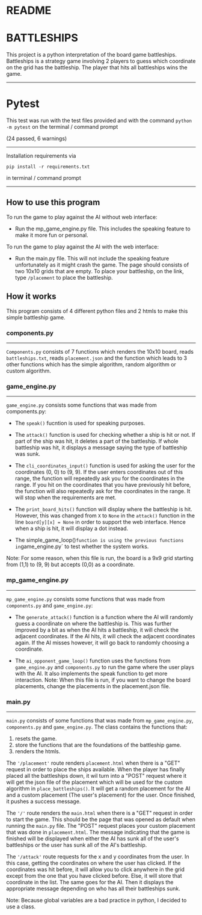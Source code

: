 # README

# BATTLESHIPS
This project is a python interpretation of the board game battleships.
Battleships is a strategy game involving 2 players to guess which coordinate on the grid has the battleship.
The player that hits all battleships wins the game. 

-----------------------


# Pytest
This test was run with the test files provided and with the command `python -m pytest` on the terminal / command prompt

(24 passed, 6 warnings)

-----------------------

Installation requirements via

`pip install -r requirements.txt`

in terminal / command prompt

------------------------


## How to use this program
To run the game to play against the AI without web interface:

* Run the mp_game_engine.py file. This includes the speaking feature to make it more fun or personal.

To run the game to play against the AI with the web interface:

* Run the main.py file. This will not include the speaking feature unfortunately as it might crash the game. The page should consists of two 10x10 grids that are empty. To place your battleship, on the link, type `/placement` to place the battleship.


## How it works
This program consists of 4 different python files and 2 htmls to make this simple battleship game.

### components.py
-------------------
`Components.py` consists of 7 functions which renders the 10x10 board, reads `battleships.txt`, reads `placement.json`
and the function which leads to 3 other functions which has the simple algorithm, random algorithm or custom algorithm.

### game_engine.py
--------------------
`game_engine.py` consists some functions that was made from components.py: 

* The `speak()` fucntion is used for speaking purposes.

* The `attack()` function is used for checking whether a ship is hit or not. If part of the ship was hit, it deletes a part of the battleship.
If whole battleship was hit, it displays a message saying the type of battleship was sunk.

* The `cli_coordinates_input()` function is used for asking the user for the coordinates (0, 0) to (9, 9). If the user enters coordinates out of this range, the function will repeatedly ask you for the coordinates in the range. If you hit on the coordinates that you have previously hit before, the function will also repeatedly ask for the coordinates in the range. It will stop when the requirements are met.

* The `print_board_hits()` function will display where the battleship is hit. However, this was changed from `X` to `None` in the `attack()` function in the line `board[y][x] = None` in order to support the web interface. Hence when a ship is hit, it will display a dot instead.

* The simple_game_loop()` function is using the previous functions in `game_engine.py` to test whether the system works.

Note: For some reason, when this file is run, the board is a 9x9 grid starting from (1,1) to (9, 9) but accepts (0,0) as a coordinate.

### mp_game_engine.py
--------------------
`mp_game_engine.py` consists some functions that was made from `components.py` and `game_engine.py`:

* The `generate_attack()` function is a function where the AI will randomly guess a coordinate on where the battleship is. This was further improved by a bit as when the AI hits a battleship, it will check the adjacent coordinates. If the AI hits, it will check the adjacent coordinates again. If the AI misses however, it will go back to randomly choosing a coordinate.

* The `ai_opponent_game_loop()` function uses the functions from `game_engine.py` and `components.py` to run the game where the user plays with the AI. It also implements the speak function to get more interaction.
Note: When this file is run, if you want to change the board placements, change the placements in the placement.json file.

### main.py
-------------
`main.py` consists of some functions that was made from `mp_game_engine.py`, `components.py` and `game_engine.py`.
The class contains the functions that:
1. resets the game.
2. store the functions that are the foundations of the battleship game.
3. renders the htmls.

The `'/placement'` route renders `placement.html` when there is a "GET" request in order to place the ships available. When the player has finally placed all the battleships down, it wil turn into a "POST" request where it will get the json file of the placement which will be used for the custom algorithm in `place_battleships()`. It will get a random placement for the AI and a custom placement (The user's placement) for the user. Once finished, it pushes a success message.

The `'/'` route renders the `main.html` when there is a "GET" request in order to start the game. This should be the page that was opened as default when running the `main.py` file. The "POST" request places your custom placement that was done in `placement.html`. The message indicating that the game is finished will be displayed when either the AI has sunk all of the user's battleships or the user has sunk all of the AI's battleship.

The `'/attack'` route requests for the x and y coordinates from the user. In this case, getting the coordinates on where the user has clicked. If the coordinates was hit before, it will allow you to click anywhere in the grid except from the one that you have clicked before. Else, it will store that coordinate in the list. The same goes for the AI. Then it displays the appropriate message depending on who has all their battleships sunk.

Note: Because global variables are a bad practice in python, I decided to use a class.